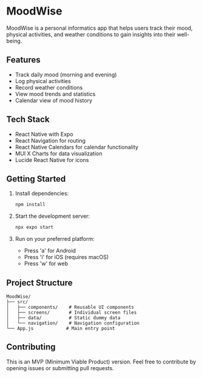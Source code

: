 # MoodWise

MoodWise is a personal informatics app that helps users track their mood, physical activities, and weather conditions to gain insights into their well-being.

## Features

- Track daily mood (morning and evening)
- Log physical activities
- Record weather conditions
- View mood trends and statistics
- Calendar view of mood history

## Tech Stack

- React Native with Expo
- React Navigation for routing
- React Native Calendars for calendar functionality
- MUI X Charts for data visualization
- Lucide React Native for icons

## Getting Started

1. Install dependencies:

   ```bash
   npm install
   ```

2. Start the development server:

   ```bash
   npx expo start
   ```

3. Run on your preferred platform:
   - Press 'a' for Android
   - Press 'i' for iOS (requires macOS)
   - Press 'w' for web

## Project Structure

```
MoodWise/
├── src/
│   ├── components/    # Reusable UI components
│   ├── screens/       # Individual screen files
│   ├── data/          # Static dummy data
│   └── navigation/    # Navigation configuration
└── App.js            # Main entry point
```

## Contributing

This is an MVP (Minimum Viable Product) version. Feel free to contribute by opening issues or submitting pull requests.
